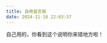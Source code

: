 ```yaml
---
title: 自用留言板
date: 2024-11-16 22:03:57
---
```


<meta name="robots" content="none">

自己用的，你看到这个说明你来错地方啦！
